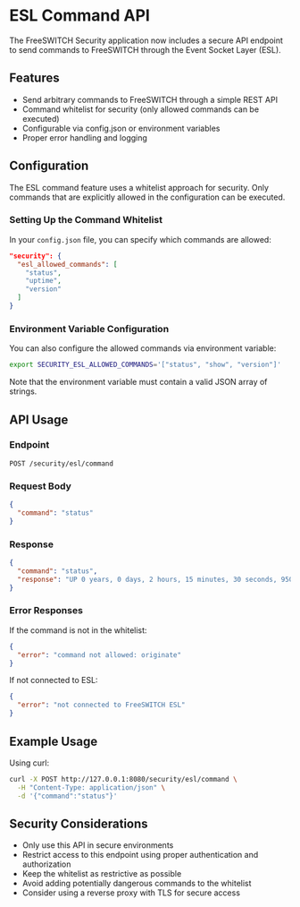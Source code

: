 # ESL Command API

The FreeSWITCH Security application now includes a secure API endpoint to send commands to FreeSWITCH through the Event Socket Layer (ESL).

## Features

- Send arbitrary commands to FreeSWITCH through a simple REST API
- Command whitelist for security (only allowed commands can be executed)
- Configurable via config.json or environment variables
- Proper error handling and logging

## Configuration

The ESL command feature uses a whitelist approach for security. Only commands that are explicitly allowed in the configuration can be executed.

### Setting Up the Command Whitelist

In your `config.json` file, you can specify which commands are allowed:

```json
"security": {
  "esl_allowed_commands": [
    "status",
    "uptime",
    "version"
  ]
}
```

### Environment Variable Configuration

You can also configure the allowed commands via environment variable:

```bash
export SECURITY_ESL_ALLOWED_COMMANDS='["status", "show", "version"]'
```

Note that the environment variable must contain a valid JSON array of strings.

## API Usage

### Endpoint

```
POST /security/esl/command
```

### Request Body

```json
{
  "command": "status"
}
```

### Response

```json
{
  "command": "status",
  "response": "UP 0 years, 0 days, 2 hours, 15 minutes, 30 seconds, 950 milliseconds, 560 microseconds\nFreeSWITCH (Version 1.10.7 -release- 64bit) is ready\n..."
}
```

### Error Responses

If the command is not in the whitelist:

```json
{
  "error": "command not allowed: originate"
}
```

If not connected to ESL:

```json
{
  "error": "not connected to FreeSWITCH ESL"
}
```

## Example Usage

Using curl:

```bash
curl -X POST http://127.0.0.1:8080/security/esl/command \
  -H "Content-Type: application/json" \
  -d '{"command":"status"}'
```

## Security Considerations

- Only use this API in secure environments
- Restrict access to this endpoint using proper authentication and authorization
- Keep the whitelist as restrictive as possible
- Avoid adding potentially dangerous commands to the whitelist
- Consider using a reverse proxy with TLS for secure access
